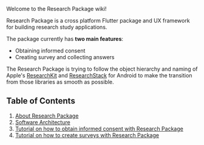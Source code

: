 Welcome to the Research Package wiki!

Research Package is a cross platform Flutter package and UX framework for building research study applications.

The package currently has **two main features**:
* Obtaining informed consent
* Creating survey and collecting answers

The Research Package is trying to follow the object hierarchy and naming of Apple's [ResearchKit](http://researchkit.org/) and [ResearchStack](http://researchstack.org/) for Android to make the transition from those libraries as smooth as possible.


## Table of Contents
1. [About Research Package](1.-About-Research-Package)
2. [Software Architecture](2.-Software-Architecture)
3. [Tutorial on how to obtain informed consent with Research Package](3.-Consent-Document-Tutorial)
4. [Tutorial on how to create surveys with Research Package](4.-Survey-Tutorial)
